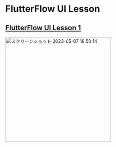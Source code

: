 # FlutterFlow UI Lesson

## [FlutterFlow UI Lesson 1](https://www.youtube.com/watch?v=dzXenvS1AkM)
<img width="328" alt="スクリーンショット 2023-05-07 18 50 14" src="https://user-images.githubusercontent.com/47273077/236670354-2e7ad397-9321-4651-b529-a03b1b434a96.png">
